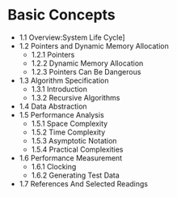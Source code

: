 # Basic Concepts
- 1.1 Overview:System Life Cycle]<br/>
- 1.2 Pointers and Dynamic Memory Allocation<br/>
	- 1.2.1 Pointers<br/>
	- 1.2.2 Dynamic Memory Allocation<br/>
	- 1.2.3 Pointers Can Be Dangerous<br/>
- 1.3 Algorithm Specification<br/>
	- 1.3.1 Introduction<br/>
	- 1.3.2 Recursive Algorithms<br/>
- 1.4 Data Abstraction<br/>
- 1.5 Performance Analysis<br/>
	- 1.5.1 Space Complexity<br/>
	- 1.5.2 Time Complexity<br/>
	- 1.5.3 Asymptotic Notation<br/>
	- 1.5.4 Practical Complexities<br/>
- 1.6 Performance Measurement<br/>
	- 1.6.1 Clocking<br/>
	- 1.6.2 Generating Test Data<br/>
- 1.7 References And Selected Readings<br/>

